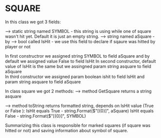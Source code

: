 # SQUARE 
In this class we got 3 fields: 

--> static string named SYMBOL - this string is using while one of square wasn't hit yet. Default it is just an empty string.
--> string named aSquare - by
--> bool called IsHit - we use this field to declare if sqaure was hitted by player or not

In first constructror we assigned string SYMBOL to field aSquare and by default we assigned value False to field IsHit
In second constructor, default value of IsHit is the same but we assingned param string asquare to field aSquare  
In third constructor we assigned param boolean ishit to field IsHit and param string asquare to field aSquare

In class square we got 2 methods:
--> method GetSquare returns a string asquare

--> method toString returns formatted string, depends on IsHit value (True or False ):
    IsHit equals True - string.Format($"[{0}]", aSquare)
    IsHit equals False - string.Format($"[{0}]", SYMBOL)

Summarizing this class is responsible for marked squares (if square was hitted or not) and saving information about symbol of square.

